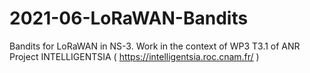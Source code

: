 # 2021-06-LoRaWAN-Bandits
Bandits for LoRaWAN in  NS-3. Work in the context of WP3 T3.1 of ANR Project INTELLIGENTSIA ( https://intelligentsia.roc.cnam.fr/ )
